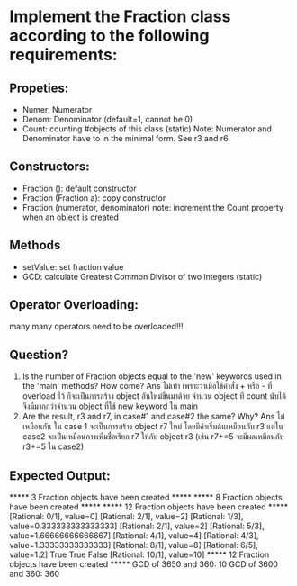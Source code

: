﻿# Implement the Fraction class according to the following requirements:

## Propeties:
- Numer: Numerator
- Denom: Denominator (default=1, cannot be 0)
- Count: counting #objects of this class (static)
Note: Numerator and Denominator have to in the minimal form.
      See r3 and r6.

## Constructors:
- Fraction (): default constructor
- Fraction (Fraction a): copy constructor
- Fraction (numerator, denominator)
note: increment the Count property when an object is created

## Methods
- setValue: set fraction value
- GCD: calculate Greatest Common Divisor of two integers (static)

## Operator Overloading:
many many operators need to be overloaded!!! 

## Question?
1. Is the number of Fraction objects equal to the 'new' keywords used
   in the 'main' methods? How come?
Ans ไม่เท่า เพราะว่าเมื่อใช้คำสั่ง + หรือ - ที่ overload ไว้ ก็จะเป็นการสร้าง object อันใหม่ขึ้นมาด้วย จำนวน object ที่ count นับได้จึงมีมากกว่าจำนวน object ที่ใช้ new keyword ใน main
2. Are the result, r3 and r7, in case#1 and case#2 the same? Why?
Ans ไม่เหมือนกัน ใน case 1 จะเป็นการสร้าง object r7 ใหม่ โดยมีค่าเริ่มต้นเหมือนกับ r3 แต่ใน case2 จะเป็นเหมือนการเพิ่มชื่อเรียก r7 ให้กับ object r3 (เช่น r7+=5 จะมีผลเหมือนกับ r3+=5 ใน case2)

## Expected Output:

***** 3 Fraction objects have been created *****
***** 8 Fraction objects have been created *****
***** 12 Fraction objects have been created *****
[Rational: 0/1], value=0]
[Rational: 2/1], value=2]
[Rational: 1/3], value=0.333333333333333]
[Rational: 2/1], value=2]
[Rational: 5/3], value=1.66666666666667]
[Rational: 4/1], value=4]
[Rational: 4/3], value=1.33333333333333]
[Rational: 8/1], value=8]
[Rational: 6/5], value=1.2]
True
True
False
[Rational: 10/1], value=10]
***** 12 Fraction objects have been created *****
GCD of 3650 and 360: 10
GCD of 3600 and 360: 360

